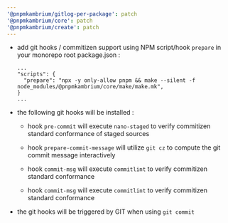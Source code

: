 ```yaml
---
'@pnpmkambrium/gitlog-per-package': patch
'@pnpmkambrium/core': patch
'@pnpmkambrium/create': patch
---
```


- add git hooks / commitizen support using NPM script/hook `prepare` in your monorepo root package.json :

  ```
  ...
  "scripts": {
    "prepare": "npx -y only-allow pnpm && make --silent -f node_modules/@pnpmkambrium/core/make/make.mk",
  }
  ...
  ```

- the following git hooks will be installed :

  - hook `pre-commit` will execute `nano-staged` to verify commitizen standard conformance of staged sources

  - hook `prepare-commit-message` will utilize `git cz` to compute the git commit message interactively

  - hook `commit-msg` will execute `commitlint` to verify commitizen standard conformance

  - hook `commit-msg` will execute `commitlint` to verify commitizen standard conformance

- the git hooks will be triggered by GIT when using `git commit`
